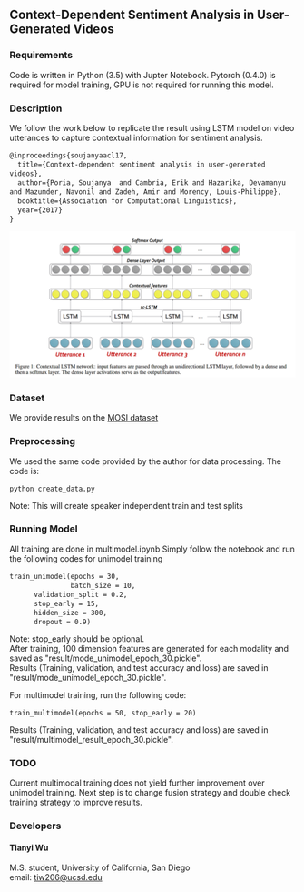 ## Context-Dependent Sentiment Analysis in User-Generated Videos

### Requirements
Code is written in Python (3.5) with Jupter Notebook. Pytorch (0.4.0) is required for model training, GPU is not required for running this model.

### Description
We follow the work below to replicate the result using LSTM model on video utterances to capture contextual information for sentiment analysis.
```
@inproceedings{soujanyaacl17,
  title={Context-dependent sentiment analysis in user-generated videos},
  author={Poria, Soujanya  and Cambria, Erik and Hazarika, Devamanyu and Mazumder, Navonil and Zadeh, Amir and Morency, Louis-Philippe},
  booktitle={Association for Computational Linguistics},
  year={2017}
}
```
![model](https://github.com/TianyiWu96/Multimodal-Sentiment/blob/master/network.jpg)
### Dataset
We provide results on the [MOSI dataset](https://arxiv.org/pdf/1606.06259.pdf)  

### Preprocessing

We used the same code provided by the author for data processing.
The code is: 

```
python create_data.py
```

Note: This will create speaker independent train and test splits 

### Running Model

All training are done in multimodel.ipynb
Simply follow the notebook and run the following codes for unimodel training 

```
train_unimodel(epochs = 30, 
               batch_size = 10,
      validation_split = 0.2, 
      stop_early = 15, 
      hidden_size = 300, 
      dropout = 0.9)
```
Note: stop_early should be optional.  
After training, 100 dimension features are generated for each modality and saved as "result/mode_unimodel_epoch_30.pickle".  
Results (Training, validation, and test accuracy and loss) are saved in "result/mode_unimodel_epoch_30.pickle".

For multimodel training, run the following code:
```
train_multimodel(epochs = 50, stop_early = 20)
```
Results (Training, validation, and test accuracy and loss) are saved in "result/multimodel_result_epoch_30.pickle".
### TODO

Current multimodal training does not yield further improvement over unimodel training. Next step is to change fusion strategy and double check training strategy to improve results.

### Developers

#### Tianyi Wu
M.S. student, University of California, San Diego  
email: tiw206@ucsd.edu  
 





